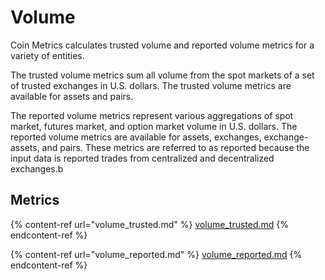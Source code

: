 # Volume

Coin Metrics calculates trusted volume and reported volume metrics for a variety of entities.

The trusted volume metrics sum all volume from the spot markets of a set of trusted exchanges in U.S. dollars. The trusted volume metrics are available for assets and pairs.

The reported volume metrics represent various aggregations of spot market, futures market, and option market volume in U.S. dollars. The reported volume metrics are available for assets, exchanges, exchange-assets, and pairs. These metrics are referred to as reported because the input data is reported trades from centralized and decentralized exchanges.b

## Metrics

{% content-ref url="volume_trusted.md" %}
[volume\_trusted.md](volume_trusted.md)
{% endcontent-ref %}

{% content-ref url="volume_reported.md" %}
[volume\_reported.md](volume_reported.md)
{% endcontent-ref %}
